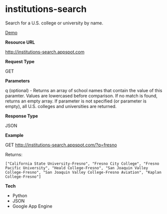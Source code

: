 institutions-search
===================

Search for a U.S. college or university by name.

[Demo](http://institutions-search.appspot.com/?q=florida)

**Resource URL**

http://institutions-search.appspot.com

**Request Type**

GET

**Parameters**

q (optional) - Returns an array of school names that contain the value of this paramter.  Values are lowercased before comparison.  If no match is found, returns an empty array.   If parameter is not specified (or parameter is empty), all U.S. colleges and universities are returned.  

**Response Type**

JSON

**Example**

GET http://institutions-search.appspot.com/?q=fresno

Returns:

    ["California State University-Fresno", "Fresno City College", "Fresno Pacific University", "Heald College-Fresno", "San Joaquin Valley College-Fresno", "San Joaquin Valley College-Fresno Aviation", "Kaplan College-Fresno"]

**Tech**

-  Python
-  JSON
-  Google App Engine
